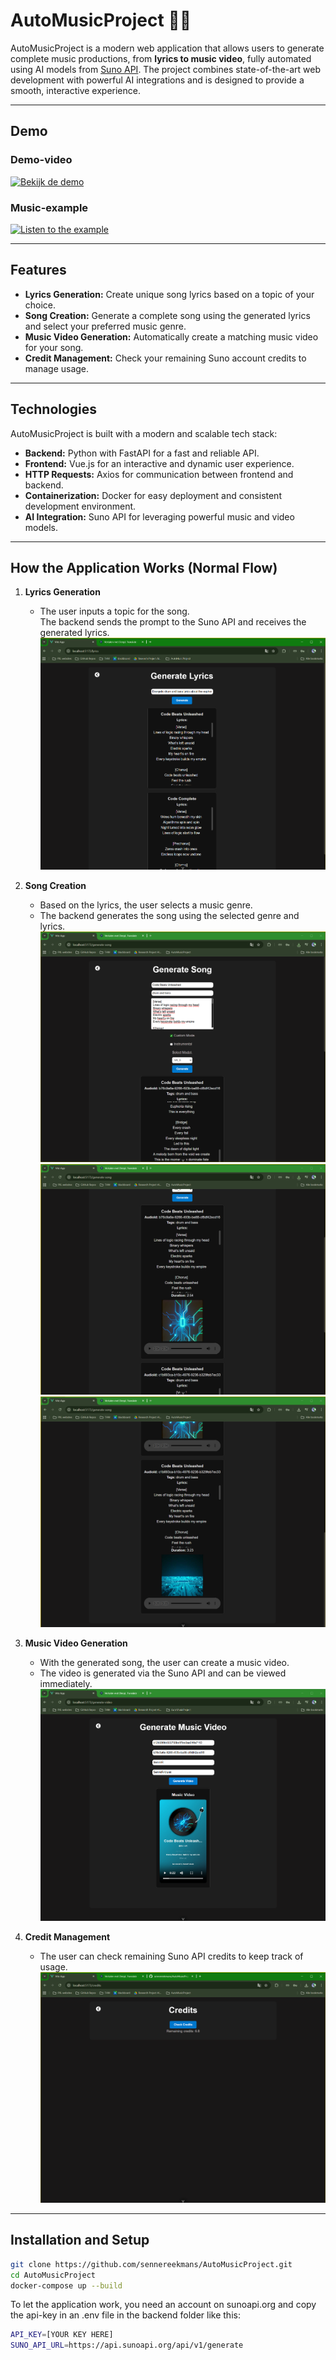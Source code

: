 # AutoMusicProject 🎵🤖

AutoMusicProject is a modern web application that allows users to generate complete music productions, from **lyrics to music video**, fully automated using AI models from [Suno API](https://sunoapi.org/). The project combines state-of-the-art web development with powerful AI integrations and is designed to provide a smooth, interactive experience.

---


## Demo
### Demo-video
[![Bekijk de demo](https://img.youtube.com/vi/fnBoELN9WsA/hqdefault.jpg)](https://www.youtube.com/watch?v=fnBoELN9WsA)

### Music-example
[![Listen to the example](https://img.youtube.com/vi/YHf7ELcRE3g/hqdefault.jpg)](https://www.youtube.com/watch?v=YHf7ELcRE3g)


 ---


## Features

- **Lyrics Generation:** Create unique song lyrics based on a topic of your choice.
- **Song Creation:** Generate a complete song using the generated lyrics and select your preferred music genre.
- **Music Video Generation:** Automatically create a matching music video for your song.
- **Credit Management:** Check your remaining Suno account credits to manage usage.

---

## Technologies

AutoMusicProject is built with a modern and scalable tech stack:

- **Backend:** Python with FastAPI for a fast and reliable API.
- **Frontend:** Vue.js for an interactive and dynamic user experience.
- **HTTP Requests:** Axios for communication between frontend and backend.
- **Containerization:** Docker for easy deployment and consistent development environment.
- **AI Integration:** Suno API for leveraging powerful music and video models.

---

## How the Application Works (Normal Flow)

1. **Lyrics Generation**  
   - The user inputs a topic for the song.  
    The backend sends the prompt to the Suno API and receives the generated lyrics.
    ![generate lyrics](readme-media/lyrics.png)
2. **Song Creation**  
   - Based on the lyrics, the user selects a music genre.  
   - The backend generates the song using the selected genre and lyrics.
    ![generate lyrics](readme-media/song1.png)
    ![generate lyrics](readme-media/song2.png)
    ![generate lyrics](readme-media/song3.png)

3. **Music Video Generation**  
   - With the generated song, the user can create a music video.  
   - The video is generated via the Suno API and can be viewed immediately.
    ![generate lyrics](readme-media/musicvideo.png)

4. **Credit Management**  
   - The user can check remaining Suno API credits to keep track of usage.
    ![generate lyrics](readme-media/credits.png)

---

## Installation and Setup

```bash
git clone https://github.com/sennereekmans/AutoMusicProject.git
cd AutoMusicProject
docker-compose up --build
```
To let the application work, you need an account on sunoapi.org and copy the api-key in an .env file in the backend folder like this:
```bash
API_KEY=[YOUR KEY HERE]
SUNO_API_URL=https://api.sunoapi.org/api/v1/generate
```
